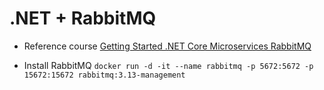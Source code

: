 # .NET + RabbitMQ

- Reference course
[Getting Started .NET Core Microservices RabbitMQ](https://www.udemy.com/course/getting-started-net-core-microservices-rabbitmq/)

- Install RabbitMQ
```docker run -d -it --name rabbitmq -p 5672:5672 -p 15672:15672 rabbitmq:3.13-management```